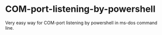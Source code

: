 # COM-port-listening-by-powershell
Very easy way for COM-port listening by powershell in ms-dos command line.
